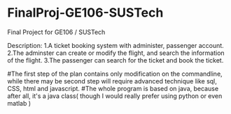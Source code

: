 # FinalProj-GE106-SUSTech
Final Project for GE106 / SUSTech

Description:
	1.A ticket booking system with administer, passenger account.
	2.The adminster can create or modify the flight, and search the information of the flight.
	3.The passenger can search for the ticket and book the ticket.

#The first step of the plan contains only modification on the commandline, while there may be second step will require advanced technique like sql, CSS, html and javascript.
#The whole program is based on java, because after all, it's a java class( though I would really prefer using python or even matlab )

